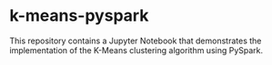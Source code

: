 # k-means-pyspark
This repository contains a Jupyter Notebook that demonstrates the implementation of the K-Means clustering algorithm using PySpark.
